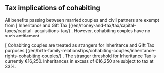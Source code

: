 ##  Tax implications of cohabiting

All benefits passing between married couples and civil partners are exempt
from [ Inheritance and Gift Tax ](/en/money-and-tax/tax/capital-taxes/capital-
acquisitions-tax/) . However, cohabiting couples have no such entitlement.

[ Cohabiting couples are treated as strangers for Inheritance and Gift Tax
purposes ](/en/birth-family-relationships/cohabiting-couples/inheritance-
rights-cohabiting-couples/) . The stranger threshold for Inheritance Tax is
currently €16,250. Inheritances in excess of €16,250 are subject to tax at
33%.
